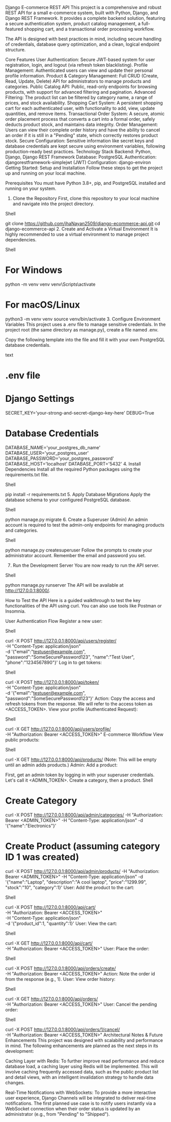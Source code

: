 Django E-commerce REST API
This project is a comprehensive and robust REST API for a small e-commerce system, built with Python, Django, and Django REST Framework. It provides a complete backend solution, featuring a secure authentication system, product catalog management, a full-featured shopping cart, and a transactional order processing workflow.

The API is designed with best practices in mind, including secure handling of credentials, database query optimization, and a clean, logical endpoint structure.

Core Features
User Authentication: Secure JWT-based system for user registration, login, and logout (via refresh token blacklisting).
Profile Management: Authenticated users can view and update their personal profile information.
Product & Category Management: Full CRUD (Create, Read, Update, Delete) API for administrators to manage products and categories.
Public Catalog API: Public, read-only endpoints for browsing products, with support for advanced filtering and pagination.
Advanced Filtering: The product list can be filtered by category name, a range of prices, and stock availability.
Shopping Cart System: A persistent shopping cart for each authenticated user, with functionality to add, view, update quantities, and remove items.
Transactional Order System: A secure, atomic order placement process that converts a cart into a formal order, safely deducts product stock, and maintains data integrity.
Order Management: Users can view their complete order history and have the ability to cancel an order if it is still in a "Pending" state, which correctly restores product stock.
Secure Configuration: Sensitive information like secret keys and database credentials are kept secure using environment variables, following production-ready best practices.
Technology Stack
Backend: Python, Django, Django REST Framework
Database: PostgreSQL
Authentication: djangorestframework-simplejwt (JWT)
Configuration: django-environ
Getting Started: Setup and Installation
Follow these steps to get the project up and running on your local machine.

Prerequisites
You must have Python 3.8+, pip, and PostgreSQL installed and running on your system.

1. Clone the Repository
First, clone this repository to your local machine and navigate into the project directory.

Shell

git clone https://github.com/jhaNayan2509/django-ecommerce-api.git
cd django-ecommerce-api
2. Create and Activate a Virtual Environment
It is highly recommended to use a virtual environment to manage project dependencies.

Shell

# For Windows
python -m venv venv
venv\Scripts\activate

# For macOS/Linux
python3 -m venv venv
source venv/bin/activate
3. Configure Environment Variables
This project uses a .env file to manage sensitive credentials. In the project root (the same directory as manage.py), create a file named .env.

Copy the following template into the file and fill it with your own PostgreSQL database credentials.

text

# .env file

# Django Settings
SECRET_KEY='your-strong-and-secret-django-key-here'
DEBUG=True

# Database Credentials
DATABASE_NAME='your_postgres_db_name'
DATABASE_USER='your_postgres_user'
DATABASE_PASSWORD='your_postgres_password'
DATABASE_HOST='localhost'
DATABASE_PORT='5432'
4. Install Dependencies
Install all the required Python packages using the requirements.txt file.

Shell

pip install -r requirements.txt
5. Apply Database Migrations
Apply the database schema to your configured PostgreSQL database.

Shell

python manage.py migrate
6. Create a Superuser (Admin)
An admin account is required to test the admin-only endpoints for managing products and categories.

Shell

python manage.py createsuperuser
Follow the prompts to create your administrator account. Remember the email and password you set.

7. Run the Development Server
You are now ready to run the API server.

Shell

python manage.py runserver
The API will be available at http://127.0.0.1:8000/.

How to Test the API
Here is a guided walkthrough to test the key functionalities of the API using curl. You can also use tools like Postman or Insomnia.

User Authentication Flow
Register a new user:

Shell

curl -X POST http://127.0.0.1:8000/api/users/register/ \
-H "Content-Type: application/json" \
-d '{"email":"testuser@example.com", "password":"SomeSecurePassword123", "name":"Test User", "phone":"1234567890"}'
Log in to get tokens:

Shell

curl -X POST http://127.0.0.1:8000/api/token/ \
-H "Content-Type: application/json" \
-d '{"email":"testuser@example.com", "password":"SomeSecurePassword123"}'
Action: Copy the access and refresh tokens from the response. We will refer to the access token as <ACCESS_TOKEN>.
View your profile (Authenticated Request):

Shell

curl -X GET http://127.0.0.1:8000/api/users/profile/ \
-H "Authorization: Bearer <ACCESS_TOKEN>"
E-commerce Workflow
View public products:

Shell

curl -X GET http://127.0.0.1:8000/api/products/
(Note: This will be empty until an admin adds products.)
Admin: Add a product:

First, get an admin token by logging in with your superuser credentials. Let's call it <ADMIN_TOKEN>.
Create a category, then a product.
Shell

# Create Category
curl -X POST http://127.0.0.1:8000/api/admin/categories/ -H "Authorization: Bearer <ADMIN_TOKEN>" -H "Content-Type: application/json" -d '{"name":"Electronics"}'

# Create Product (assuming category ID 1 was created)
curl -X POST http://127.0.0.1:8000/api/admin/products/ -H "Authorization: Bearer <ADMIN_TOKEN>" -H "Content-Type: application/json" -d '{"name":"Laptop", "description":"A cool laptop", "price":"1299.99", "stock":"10", "category":1}'
User: Add the product to the cart:

Shell

curl -X POST http://127.0.0.1:8000/api/cart/ \
-H "Authorization: Bearer <ACCESS_TOKEN>" \
-H "Content-Type: application/json" \
-d '{"product_id":1, "quantity":1}'
User: View the cart:

Shell

curl -X GET http://127.0.0.1:8000/api/cart/ \
-H "Authorization: Bearer <ACCESS_TOKEN>"
User: Place the order:

Shell

curl -X POST http://127.0.0.1:8000/api/orders/create/ \
-H "Authorization: Bearer <ACCESS_TOKEN>"
Action: Note the order id from the response (e.g., 1).
User: View order history:

Shell

curl -X GET http://127.0.0.1:8000/api/orders/ \
-H "Authorization: Bearer <ACCESS_TOKEN>"
User: Cancel the pending order:

Shell

curl -X POST http://127.0.0.1:8000/api/orders/1/cancel/ \
-H "Authorization: Bearer <ACCESS_TOKEN>"
Architectural Notes & Future Enhancements
This project was designed with scalability and performance in mind. The following enhancements are planned as the next steps in its development:

Caching Layer with Redis: To further improve read performance and reduce database load, a caching layer using Redis will be implemented. This will involve caching frequently accessed data, such as the public product list and detail views, with an intelligent invalidation strategy to handle data changes.

Real-Time Notifications with WebSockets: To provide a more interactive user experience, Django Channels will be integrated to deliver real-time notifications. The first planned use case is to notify users instantly via a WebSocket connection when their order status is updated by an administrator (e.g., from "Pending" to "Shipped").